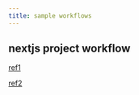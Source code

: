 ```yaml
---
title: sample workflows
---
```


## nextjs project workflow

[ref1](https://github.com/actions/starter-workflows/blob/main/pages/nextjs.yml)

[ref2](https://gist.github.com/alexng353/80f4457738b9f312f18ed6f5772ffeac)
